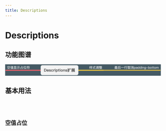 ```yaml
---
title: Descriptions
---
```


# Descriptions

## 功能图谱

<img src='./demos/images/features.png' />

## 基本用法

<code src="./demos/basic.tsx" title='基本用法' desc="取消最后一行padding-bottom"/>

## 空值占位

<code src="./demos/empty.tsx" title='空值占位' desc="默认显示'-',可在全局配置中调整"/>
